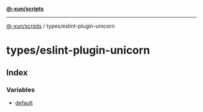 [**@-xun/scripts**](../../README.md)

***

[@-xun/scripts](../../README.md) / types/eslint-plugin-unicorn

# types/eslint-plugin-unicorn

## Index

### Variables

- [default](variables/default.md)
